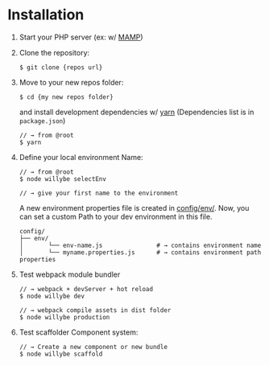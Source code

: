 # Installation


1. Start your PHP server (ex: w/ [MAMP](https://www.mamp.info/en/downloads/))

2. Clone the repository:

   ```shell
   $ git clone {repos url} 
   ``` 

3. Move to your new repos folder:
  
   ```shell
   $ cd {my new repos folder} 
   ``` 
   
   and install development dependencies w/ [yarn](https://www.https://yarnpkg.com/)
   (Dependencies list is in `package.json`)
   
   ```shell
   // → from @root
   $ yarn
   ```    

4. Define your local environment Name:    
  
    ```shell
    // → from @root
    $ node willybe selectEnv 
    
    // → give your first name to the environment   
    ```
   
    A new environment properties file is created in [config/env/](../properties). 
    Now, you can set a custom Path to your dev environment in this file.
       
    ```shell
    config/                                         
    ├── env/                       
    │       └── env-name.js               # → contains environment name
    │       └── myname.properties.js      # → contains environment path properties
    ```
    
5. Test webpack module bundler
 
   ```shell
   // → webpack + devServer + hot reload
   $ node willybe dev
   
   // → webpack compile assets in dist folder
   $ node willybe production
   ```       
 
6. Test scaffolder Component system: 
  
    ```shell
    // → Create a new component or new bundle
    $ node willybe scaffold 
   